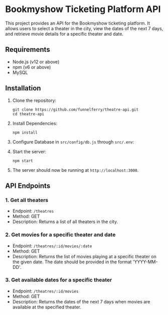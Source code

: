 # Bookmyshow Ticketing Platform API

This project provides an API for the Bookmyshow ticketing platform. It allows users to select a theater in the city, view the dates of the next 7 days, and retrieve movie details for a specific theater and date.

## Requirements

- Node.js (v12 or above)
- npm (v6 or above)
- MySQL

## Installation

1. Clone the repository:
   ```shell
   git clone https://github.com/funnelferry/theatre-api.git
   cd theatre-api
2. Install Dependencies:

   ```shell
   npm install
3. Configure Database in `src/config/db.js` through `src/.env`:

4. Start the server:

   ```shell
   npm start
2. The server should now be running at `http://localhost:3000`.

## API Endpoints

### 1. Get all theaters

- Endpoint: `/theatres`
- Method: GET
- Description: Returns a list of all theaters in the city.

### 2. Get movies for a specific theater and date

- Endpoint: `/theatres/:id/movies/:date`
- Method: GET
- Description: Returns the list of movies playing at a specific theater on the given date. The date should be provided in the format 'YYYY-MM-DD'.

### 3. Get available dates for a specific theater

- Endpoint: `/theatres/:id/movies`
- Method: GET
- Description: Returns the dates of the next 7 days when movies are available at the specified theater.
